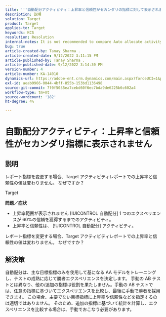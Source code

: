 ```yaml
---
title: '''自動配分アクティビティ：上昇率と信頼性がセカンダリの指標に対して表示されません'
description: 説明
solution: Target
product: Target
applies-to: Target
keywords: KCS
resolution: Resolution
internal-notes: It is not recommended to compare Auto allocate activity report from Target classic because the Target classic UI does not support auto allocate reporting.
bug: true
article-created-by: Tanay Sharma .
article-created-date: 9/12/2022 3:11:15 PM
article-published-by: Tanay Sharma .
article-published-date: 9/12/2022 3:14:30 PM
version-number: 4
article-number: KA-14010
dynamics-url: https://adobe-ent.crm.dynamics.com/main.aspx?forceUCI=1&pagetype=entityrecord&etn=knowledgearticle&id=09ca1c1f-ad32-ed11-9db1-002248086735
exl-id: aeab9966-0044-4bff-855b-153bd1136498
source-git-commit: 7f0f5035ea7cebd60f6ec7bda9de6225b6c602a4
workflow-type: tm+mt
source-wordcount: '182'
ht-degree: 4%

---
```


# 自動配分アクティビティ：上昇率と信頼性がセカンダリ指標に表示されません

## 説明


レポート指標を変更する場合、Target アクティビティレポートでの上昇率と信頼性の値は変わりません。 なぜですか？


Target



<b>問題／症状</b>

- 上昇率範囲が表示されません [!UICONTROL 自動配分] 1 つのエクスペリエンスが 60%の信頼を獲得するまでのアクティビティ。
- 上昇率と信頼性は、 [!UICONTROL 自動配分] アクティビティ。


レポート指標を変更する場合、Target アクティビティレポートでの上昇率と信頼性の値は変わりません。 なぜですか？


## 解決策




自動配分は、主な目標指標のみを使用して基になる AA モデルをトレーニングし、テストの成熟に応じて勝者エクスペリエンスを決定します。 手動の AB テストとは異なり、他の/追加の指標は役割を果たしません。手動の AB テストでは、任意の指標に基づいてエクスペリエンスを比較し、最後に手動で勝者を採用できます。 この場合、主要でない目標指標に上昇率や信頼性などを指定するのは適切ではありません。 そのため、追加の指標に基づいて統計を計算し、エクスペリエンスを比較する場合は、手動でおこなう必要があります。

